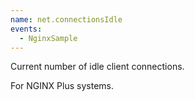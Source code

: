 ```yaml
---
name: net.connectionsIdle
events:
  - NginxSample
---
```


Current number of idle client connections.

For NGINX Plus systems.